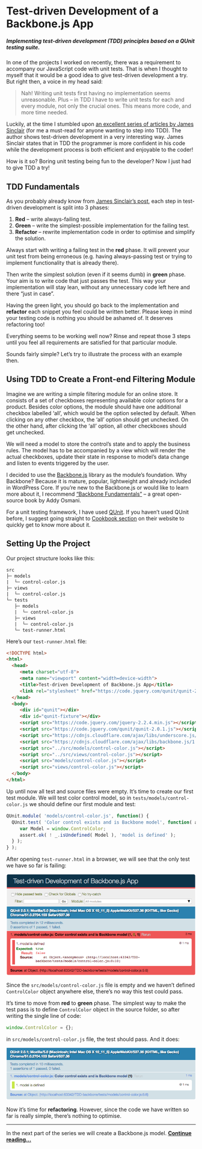 Test-driven Development of a Backbone.js App
===

##### Implementing test-driven development (TDD) principles based on a QUnit testing suite.

In one of the projects I worked on recently, there was a requirement to accompany our JavaScript code with unit tests.
That is when I thought to myself that it would be a good idea to give test-driven development a try.
But right then, a voice in my head said:

> Nah! Writing unit tests first having no implementation seems unreasonable. Plus – in TDD I have to write unit tests for each and every module, not only the crucial ones. This means more code, and more time needed.

Luckily, at the time I stumbled upon [an excellent series of articles by James Sinclair](http://jrsinclair.com/articles/2016/gentle-introduction-to-javascript-tdd-intro/) (for me a must-read for anyone wanting to step into TDD).
The author shows test-driven development in a very interesting way.
James Sinclair states that in TDD the programmer is more confident in his code while the development process is both efficient and enjoyable to the coder!

How is it so? Boring unit testing being fun to the developer?
Now I just had to give TDD a try!

TDD Fundamentals
---

As you probably already know from [James Sinclair’s post](http://jrsinclair.com/articles/2016/gentle-introduction-to-javascript-tdd-intro/), each step in test-driven development is split into 3 phases:

1. **Red** – write always-failing test.
2. **Green** – write the simplest-possible implementation for the failing test.
3. **Refactor** – rewrite implementation code in order to optimise and simplify the solution.

Always start with writing a failing test in the **red** phase.
It will prevent your unit test from being erroneous (e.g. having always-passing test or trying to implement functionality that is already there).

Then write the simplest solution (even if it seems dumb) in **green** phase.
Your aim is to write code that just passes the test.
This way your implementation will stay lean, without any unnecessary code left here and there “just in case”.

Having the green light, you should go back to the implementation and **refactor** each snippet you feel could be written better.
Please keep in mind your testing code is nothing you should be ashamed of. It deserves refactoring too!

Everything seems to be working well now?
Rinse and repeat those 3 steps until you feel all requirements are satisfied for that particular module.

Sounds fairly simple? Let’s try to illustrate the process with an example then.

Using TDD to Create a Front-end Filtering Module
---

Imagine we are writing a simple filtering module for an online store.
It consists of a set of checkboxes representing available color options for a product.
Besides color options, the module should have one additional checkbox labelled ‘all’, which would be the option selected by default.
When clicking on any other checkbox, the ‘all’ option should get unchecked.
On the other hand, after clicking the ‘all’ option, all other checkboxes should get unchecked.

We will need a model to store the control’s state and to apply the business rules.
The model has to be accompanied by a view which will render the actual checkboxes, update their state in response to model’s data change and listen to events triggered by the user.

I decided to use the [Backbone.js](http://backbonejs.org/) library as the module’s foundation.
Why Backbone? Because it is mature, popular, lightweight and already included in WordPress Core.
If you’re new to the Backbone.js or would like to learn more about it, I recommend [“Backbone Fundamentals”](https://addyosmani.com/backbone-fundamentals/) – a great open-source book by Addy Osmani.

For a unit testing framework, I have used [QUnit](http://qunitjs.com/).
If you haven’t used QUnit before, I suggest going straight to [Cookbook section](http://qunitjs.com/cookbook/) on their website to quickly get to know more about it.

Setting Up the Project
---

Our project structure looks like this:

```
src
├─ models
|  └─ control-color.js
├─ views
|  └─ control-color.js
└─ tests
   ├─ models
   |  └─ control-color.js
   ├─ views
   |  └─ control-color.js
   └─ test-runner.html
```

Here’s our `test-runner.html` file:

```html
<!DOCTYPE html>
<html>
  <head>
     <meta charset="utf-8">
     <meta name="viewport" content="width=device-width">
     <title>Test-driven Development of Backbone.js App</title>
     <link rel="stylesheet" href="https://code.jquery.com/qunit/qunit-2.0.1.css">
  </head>
  <body>
     <div id="qunit"></div>
     <div id="qunit-fixture"></div>
     <script src="https://code.jquery.com/jquery-2.2.4.min.js"></script>
     <script src="https://code.jquery.com/qunit/qunit-2.0.1.js"></script>
     <script src="https://cdnjs.cloudflare.com/ajax/libs/underscore.js/1.8.3/underscore-min.js"></script>
     <script src="https://cdnjs.cloudflare.com/ajax/libs/backbone.js/1.3.3/backbone-min.js"></script>
     <script src="../src/models/control-color.js"></script>
     <script src="../src/views/control-color.js"></script>
     <script src="models/control-color.js"></script>
     <script src="views/control-color.js"></script>
  </body>
</html>
```

Up until now all test and source files were empty.
It’s time to create our first test module.
We will test color control model, so in `tests/models/control-color.js` we should define our first module and test:

```javascript
QUnit.module( 'models/control-color.js', function() {
  QUnit.test( 'Color control exists and is Backbone model', function( assert ) {
     var Model = window.ControlColor;
     assert.ok( ! _.isUndefined( Model ), 'model is defined' );
  } );
} );
```

After opening `test-runner.html` in a browser, we will see that the only test we have so far is failing:

![First failing test](assets/image00.png)

Since the `src/models/control-color.js` file is empty and we haven’t defined `ControlColor` object anywhere else, there’s no way this test could pass.

It’s time to move from **red** to **green** phase.
The simplest way to make the test pass is to define `ControlColor` object in the source folder, so after writing the single line of code:

```javascript
window.ControlColor = {};
```

in `src/models/control-color.js` file, the test should pass.
And it does:

![First passing test](assets/image01.png)

Now it’s time for **refactoring**.
However, since the code we have written so far is really simple, there’s nothing to optimise.

---

In the next part of the series we will create a Backbone.js model. **[Continue reading...](./tutorial-part2.md)**